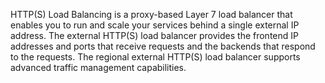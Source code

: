 HTTP(S) Load Balancing is a proxy-based Layer 7 load balancer that enables
you to run and scale your services behind a single external IP address.
The external HTTP(S) load balancer provides the frontend IP addresses and ports that receive requests and the backends that respond to the requests.
The regional external HTTP(S) load balancer supports advanced traffic management capabilities.

